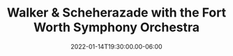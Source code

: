 ---
title: "Walker & Scheherazade with the Fort Worth Symphony Orchestra"
date: 2022-01-14T19:30:00.00-06:00
date2: 2022-01-15T14:00:00.00-06:00
date3: 2022-01-15T19:30:00.00-06:00
place: Fort Worth, TX
link: http://fwsymphony.org/21-22-season-concerts/21-22-subscriptions-and-series-info/symphonic-series/robert-spano-conducts-scheherazade
type: 'event'
---